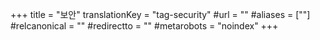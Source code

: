 +++
title = "보안"
translationKey = "tag-security"
#url = ""
#aliases = [""]
#relcanonical = ""
#redirectto = ""
#metarobots = "noindex"
+++
